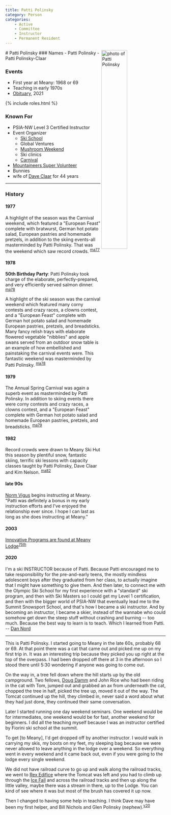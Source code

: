 ```yaml
---
title: Patti Polinsky
category: Person
categories:
    - Active
    - Committee
    - Instructor
    - Permanent Resident
---
```

<img src="/img/2020-Patti-Polinsky.jpeg" alt="photo of Patti Polinsky" align="right" style="width: 40%">
# Patti Polinsky
### Names
- Patti Polinsky
- Patti Polinsky-Claar

### Events
- First year at Meany: 1968 or 69
- Teaching in early 1970s
- [Obituary](https://github.com/MeanyLodge/meanylodge.github.com/blob/master/reference/2021-Patti-Obit.md), 2021

{% include roles.html %}
### Known For
- PSIA-NW Level 3 Certified Instructor
- Event Organizer
    - [Ski School](Ski-School)
    - Global Ventures
    - [Mushroom Weekend](Mushroom-Weekend)
    - Ski clinics
    - [Carnival](Carnival)
- [Mountaineers Super Volunteer](https://www.mountaineers.org/members/patti-polinsky)
- Bunnies
- wife of [Dave Claar](/Person/Dave-Claar) for 44 years

---
### History
#### 1977

A highlight of the season was the Carnival weekend, which featured a "European Feast" complete with bratwurst, German hot potato salad, European pastries and homemade pretzels, in addition to the skiing events-all masterminded by Patti Polinsky. That was the weekend which saw record crowds. <sup>[ma77][]</sup>

#### 1978

**50th Birthday Party**: Patti Polinsky took charge of the elaborate, perfectly-prepared, and very efficiently served salmon dinner. <sup>[ma78][]</sup>

A highlight of the ski season was the carnival weekend which featured many corny contests and crazy races, a clowns contest, and a "European Feast" complete with German hot potato salad and homemade European pastries, pretzels, and breadsticks. Many fancy relish trays with elaborate flowered vegetable "nibblies" and apple swans served from an outdoor snow table is an example of how embellished and painstaking the carnival events were. This fantastic weekend was masterminded by Patti Polinsky. <sup>[ma78][]</sup>

#### 1979

The Annual Spring Carnival was again a superb event as masterminded by Patti Polinsky. In addition to skiing events there were corny contests and crazy races, a clowns contest, and a "European Feast" complete with German hot potato salad and homemade European pastries, pretzels, and breadsticks. <sup>[ma79][]</sup>

#### 1982

Record crowds were drawn to Meany Ski Hut this season by plentiful snow, fantastic skiing, terrific ski lessons with capacity classes taught by Patti Polinsky, Dave Claar and Kim Nelson. <sup>[ma82][]</sup>

#### late 90s

[Norm Vigus](/Person/Norm-Vigus) begins instructing at Meany. "Patti was definitely a bonus in my early instruction efforts and I've enjoyed the relationship ever since.  I hope I can last as long as she does instructing at Meany."

#### 2003

[Innovative Programs are found at Meany Lodge](Innovative-Programs-are-found-at-Meany-Lodge)<sup>[75th][]</sup>

#### 2020

I'm a ski INSTRUCTOR because of Patti.  Because Patti encouraged me to take responsibility for the pre-and-early teens, the mostly mindless adolescent boys after they graduated from her class, to actually imagine that I might have something to give them.  And then later, to connect me with the Olympic Ski School for my first experience with a "standard" ski program, and then with Ski Masters so I could get my Level 1 certification, and then with the bigger world of PSIA-NW that eventually lead me to the Summit Snowsport School, and that's how I became a ski instructor.  And by becoming an instructor, I became a skier, instead of the wannabe who could somehow get down the steep stuff without crashing and burning -- too much.  Because the best way to learn is to teach.  Which I learned from Patti. -- [Dan Nord](/Person/Dan-Nord)

---

This is Patti Polinsky. I started going to Meany in the late 60s, probably 68 or 69. At that point there was a cat that came out and picked me up on my first trip in. It was an interesting trip because they picked you up right at the top of the overpass. I had been dropped off there at 3 in the afternoon so I stood there until 5:30 wondering if anyone was going to come out.

On the way in, a tree fell down where the hill starts up by the old campground. Two fellows, [Doug Damm](/Person/Doug-Damm) and John Rice who had been riding in the cat with Tom, jumped out and grabbed an ax from underneath the cat, chopped the tree in half, picked the tree up, moved it out of the way. The Tomcat continued up the hill, they climbed in, never said a word about what they had just done, they continued their same conversation.

Later I started running one day weekend seminars. One weekend would be for intermediates, one weekend would be for fast, another weekend for beginners. I did all the teaching myself because I was an instructor certified by Fiorini ski school at the summit.

To get [to Meany], I'd get dropped off by another instructor. I would walk in carrying my skis, my boots on my feet, my sleeping bag because we were never allowed to leave anything in the lodge over a weekend. So everything went in every weekend and it came back out, even if you were going to the lodge every single weekend.

We did not have railroad curve to go up and walk along the railroad tracks, we went to [Rex Edifice](Edifice-Wreck) where the Tomcat was left and you had to climb up through the [Ice Fall](Ice-Fall) and across the railroad tracks and then up along the little valley, maybe there was a stream in there, up to the Lodge. You can kind of see where it was but most of the brush has covered it up now.

Then I changed to having some help in teaching. I think Dave may have been my first helper, and Bill Nichols and Glen Polinsky (nephew).<sup>[v20][]</sup>


[75th]: Anniversary#75th
[ma77]: Mountaineer-Annual#1977
[ma78]: Mountaineer-Annual#1978
[ma78]: Mountaineer-Annual#1978
[ma79]: Mountaineer-Annual#1979
[ma82]: Mountaineer-Annual#1982
[v20]: audio/Patti-Polinsky.m4a
